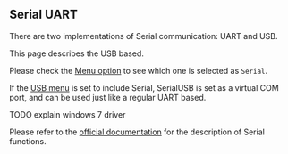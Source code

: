 ## Serial UART

There are two implementations of Serial communication: UART and USB. 

This page describes the USB based.

Please check the [Menu option](menu_options#automatic-serial) to see which one is selected as `Serial`.

If the [USB menu](menu_options) is set to include Serial, SerialUSB is set as a virtual COM port, and can be used just like a regular UART based.

TODO explain windows 7 driver

Please refer to the [official documentation](https://www.arduino.cc/en/reference/serial) for
the description of Serial functions.
